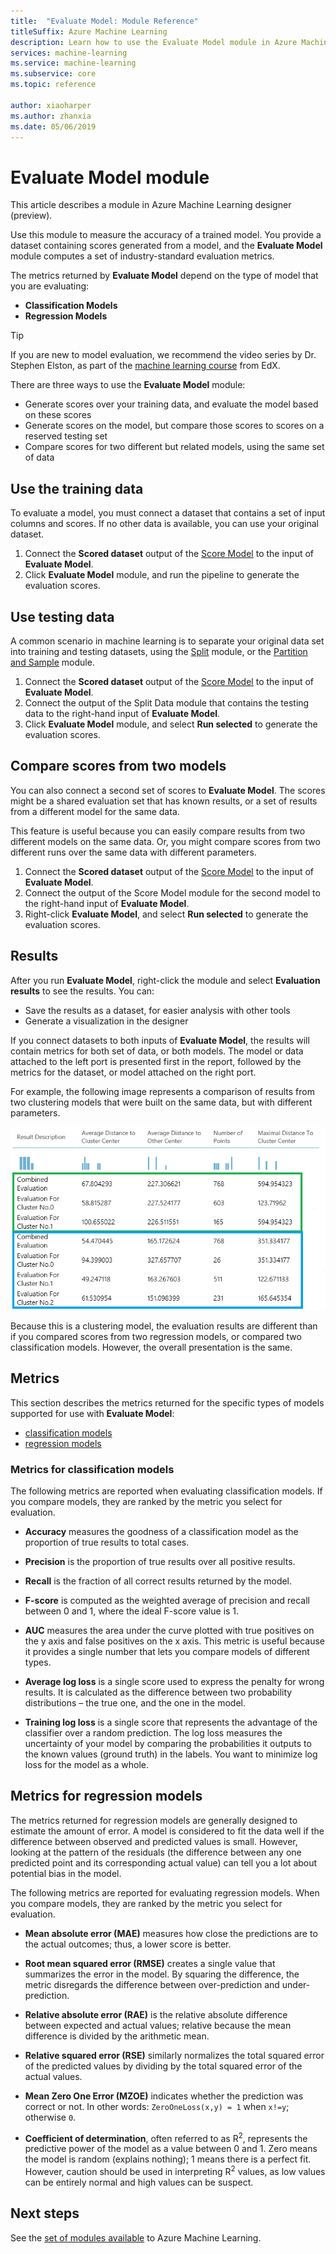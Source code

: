 ```yaml
---
title:  "Evaluate Model: Module Reference"
titleSuffix: Azure Machine Learning
description: Learn how to use the Evaluate Model module in Azure Machine Learning to measure the accuracy of a trained model.
services: machine-learning
ms.service: machine-learning
ms.subservice: core
ms.topic: reference

author: xiaoharper
ms.author: zhanxia
ms.date: 05/06/2019
---
```

# Evaluate Model module

This article describes a module in Azure Machine Learning designer (preview).

Use this module to measure the accuracy of a trained model. You provide a dataset containing scores generated from a model, and the **Evaluate Model** module computes a set of industry-standard evaluation metrics.
  
 The metrics returned by **Evaluate Model** depend on the type of model that you are evaluating:  
  
-   **Classification Models**    
-   **Regression Models**    



> [!TIP]
> If you are new to model evaluation, we recommend the video series by Dr. Stephen Elston, as part of the [machine learning course](https://blogs.technet.microsoft.com/machinelearning/2015/09/08/new-edx-course-data-science-machine-learning-essentials/) from EdX. 


There are three ways to use the **Evaluate Model** module:

+ Generate scores over your training data, and evaluate the model based on these scores
+ Generate scores on the model, but compare those scores to scores on a reserved testing set
+ Compare scores for two different but related models, using the same set of data

## Use the training data

To evaluate a model, you must connect a dataset that contains a set of input columns and scores.  If no other data is available, you can use your original dataset.

1. Connect the **Scored dataset** output of the [Score Model](./score-model.md) to the input of **Evaluate Model**. 
2. Click **Evaluate Model** module, and run the pipeline to generate the evaluation scores.

## Use testing data

A common scenario in machine learning is to separate your original data set into training and testing datasets, using the [Split](./split-data.md) module, or the [Partition and Sample](./partition-and-sample.md) module. 

1. Connect the **Scored dataset** output of the [Score Model](score-model.md) to the input of **Evaluate Model**. 
2. Connect the output of the Split Data module that contains the testing data to the right-hand input of **Evaluate Model**.
2. Click **Evaluate Model** module, and select **Run selected** to generate the evaluation scores.

## Compare scores from two models

You can also connect a second set of scores to **Evaluate Model**.  The scores might be a shared evaluation set that has known results, or a set of results from a different model for the same data.

This feature is useful because you can easily compare results from two different models on the same data. Or, you might compare scores from two different runs over the same data with different parameters.

1. Connect the **Scored dataset** output of the [Score Model](score-model.md) to the input of **Evaluate Model**. 
2. Connect the output of the Score Model module for the second model to the right-hand input of **Evaluate Model**.
3. Right-click **Evaluate Model**, and select **Run selected** to generate the evaluation scores.

## Results

After you run **Evaluate Model**, right-click the module and select **Evaluation results** to see the results. You can:

+ Save the results as a dataset, for easier analysis with other tools
+ Generate a visualization in the designer

If you connect datasets to both inputs of **Evaluate Model**, the results will contain metrics for both set of data, or both models.
The model or data attached to the left port is presented first in the report, followed by the metrics for the dataset, or model attached on the right port.  

For example, the following image represents a comparison of results from two clustering models that were built on the same data, but with different parameters.  

![AML&#95;Comparing2Models](media/module/aml-comparing2models.png "AML_Comparing2Models")  

Because this is a clustering model, the evaluation results are different than if you compared scores from two regression models, or compared two classification models. However, the overall presentation is the same. 

## Metrics

This section describes the metrics returned for the specific types of models supported for use with **Evaluate Model**:

+ [classification models](#bkmk_classification)
+ [regression models](#bkmk_regression)

###  <a name="bkmk_classification"></a> Metrics for classification models

The following metrics are reported when evaluating classification models. If you compare models, they are ranked by the metric you select for evaluation.  
  
-   **Accuracy** measures the goodness of a classification model as the proportion of true results to total cases.  
  
-   **Precision** is the proportion of true results over all positive results.  
  
-   **Recall** is the fraction of all correct results returned by the model.  
  
-   **F-score** is computed as the weighted average of precision and recall between 0 and 1, where the ideal F-score value is 1.  
  
-   **AUC** measures the area under the curve plotted with true positives on the y axis and false positives on the x axis. This metric is useful because it provides a single number that lets you compare models of different types.  
  
- **Average log loss** is a single score used to express the penalty for wrong results. It is calculated as the difference between two probability distributions – the true one, and the one in the model.  
  
- **Training log loss** is a single score that represents the advantage of the classifier over a random prediction. The log loss measures the uncertainty of your model by comparing the probabilities it outputs to the known values (ground truth) in the labels. You want to minimize log loss for the model as a whole.

##  <a name="bkmk_regression"></a> Metrics for regression models
 
The metrics returned for regression models are generally designed to estimate the amount of error.  A model is considered to fit the data well if the difference between observed and predicted values is small. However, looking at the pattern of the residuals (the difference between any one predicted point and its corresponding actual value) can tell you a lot about potential bias in the model.  
  
 The following metrics are reported for evaluating regression models. When you compare models, they are ranked by the metric you select for evaluation.  
  
- **Mean absolute error (MAE)** measures how close the predictions are to the actual outcomes; thus, a lower score is better.  
  
- **Root mean squared error (RMSE)** creates a single value that summarizes the error in the model. By squaring the difference, the metric disregards the difference between over-prediction and under-prediction.  
  
- **Relative absolute error (RAE)** is the relative absolute difference between expected and actual values; relative because the mean difference is divided by the arithmetic mean.  
  
- **Relative squared error (RSE)** similarly normalizes the total squared error of the predicted values by dividing by the total squared error of the actual values.  
  
- **Mean Zero One Error (MZOE)** indicates whether the prediction was correct or not.  In other words: `ZeroOneLoss(x,y) = 1` when `x!=y`; otherwise `0`.
  
- **Coefficient of determination**, often referred to as R<sup>2</sup>, represents the predictive power of the model as a value between 0 and 1. Zero means the model is random (explains nothing); 1 means there is a perfect fit. However, caution should be used in interpreting  R<sup>2</sup> values, as low values can be entirely normal and high values can be suspect.
  

## Next steps

See the [set of modules available](module-reference.md) to Azure Machine Learning. 